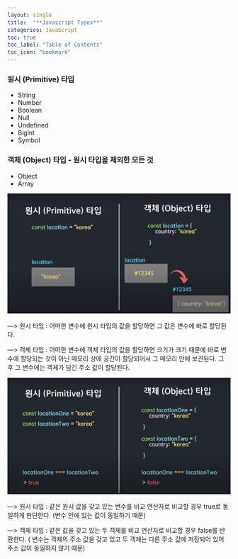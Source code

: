 ```yaml
---
layout: single
title:  "**Javascript Types**"
categories: JavaScript
toc: true
toc_label: "Table of Contents"
toc_icon: "bookmark"
---
```


### 원시 (Primitive) 타입

- String
- Number
- Boolean
- Null
- Undefined
- Biglnt
- Symbol

### 객체 (Object) 타입 - 원시 타입을 제외한 모든 것

- Object
- Array

![javascript1](/assets/images/posts/2022-12-27-Javascript-type/javascript1.png)

—> 원시 타입 : 어떠한 변수에 원시 타입의 값을 할당하면 그 값은 변수에 바로 할당된다.

—> 객체 타입 : 어떠한 변수에 객체 타입의 값을 할당하면 크기가 크기 때문에 바로 변수에 할당되는 것이 아닌 메모리 상에 공간이 할당되어서 그 메모리 안에 보관된다. 그 후 그 변수에는 객체가 담긴 주소 값이 할당된다.

![javascript2](/assets/images/posts/2022-12-27-Javascript-type/javascript2.png)

—> 원시 타입 : 같은 원시 값을 갖고 있는 변수를 비교 연산자로 비교할 경우 true로 동일하게 판단한다. (변수 안에 있는 값이 동일하기 때문)

—> 객체 타입 : 같은 값을 갖고 있는 두 객체를 비교 연산자로 비교할 경우 false를 반환한다. ( 변수는 객체의 주소 값을 갖고 있고 두 객체는 다른 주소 값에 저장되어 있어 주소 값이 동일하지 않기 때문)